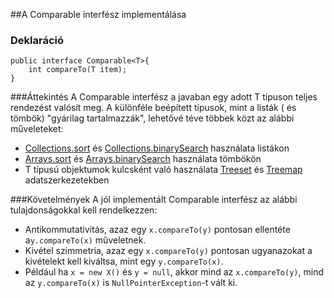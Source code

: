 ##A Comparable interfész implementálása

### Deklaráció
```
public interface Comparable<T>{
    int compareTo(T item);
}
```
###Áttekintés
A Comparable interfész a javaban egy adott T típuson teljes rendezést valósít meg. A különféle beépített típusok, mint a listák ( és tömbök) "gyárilag tartalmazzák", lehetővé téve többek közt az alábbi műveleteket:

*  [Collections.sort](http://docs.oracle.com/javase/7/docs/api/java/util/Collections.html#sort(java.util.List) "rendezés") és [Collections.binarySearch](http://docs.oracle.com/javase/7/docs/api/java/util/Collections.html#binarySearch(java.util.List,%20T) "bináris keresés") használata listákon
*  [Arrays.sort](http://docs.oracle.com/javase/7/docs/api/java/util/Arrays.html#sort(byte[]) "rendezés") és [Arrays.binarySearch](http://docs.oracle.com/javase/7/docs/api/java/util/Arrays.html#binarySearch(byte[],%20byte) "bináris keresés") használata tömbökön
*  T típusú objektumok kulcsként való használata [Treeset](http://docs.oracle.com/javase/7/docs/api/java/util/TreeSet.html "treeset") és [Treemap](http://docs.oracle.com/javase/7/docs/api/java/util/TreeMap.html "treemap") adatszerkezetekben

###Követelmények
A jól implementált Comparable interfész az alábbi tulajdonságokkal kell rendelkezzen:
*  Antikommutativitás, azaz egy `x.compareTo(y)` pontosan ellentéte a`y.compareTo(x)` műveletnek.
*  Kivétel szimmetria, azaz egy `x.compareTo(y)` pontosan ugyanazokat a kivételekt kell kiváltsa, mint egy `y.compareTo(x)`.
  * Például ha `x = new X()` és `y = null`, akkor mind az `x.compareTo(y)`, mind az `y.compareTo(x)` is `NullPointerException`-t vált ki.
